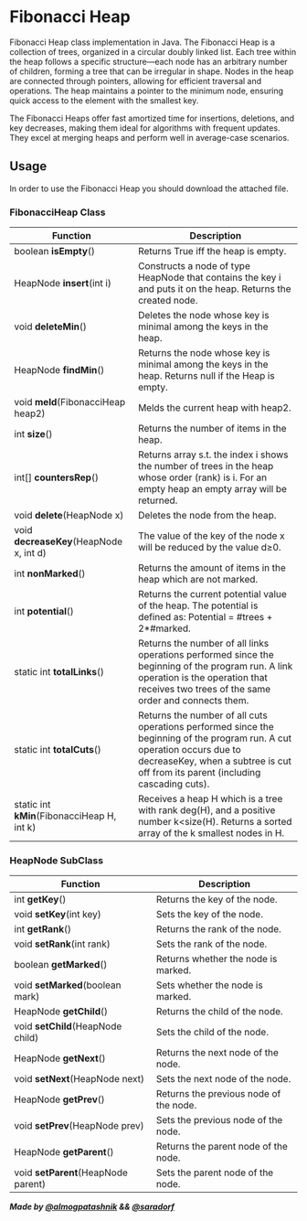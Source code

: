 # Fibonacci Heap   
Fibonacci Heap class implementation in Java.
The Fibonacci Heap is a collection of trees, organized in a circular doubly linked list. Each tree within the heap follows a specific structure—each node has an arbitrary number of children, forming a tree that can be irregular in shape. Nodes in the heap are connected through pointers, allowing for efficient traversal and operations. The heap maintains a pointer to the minimum node, ensuring quick access to the element with the smallest key.

The Fibonacci Heaps offer fast amortized time for insertions, deletions, and key decreases, making them ideal for algorithms with frequent updates. They excel at merging heaps and perform well in average-case scenarios.


## Usage
In order to use the Fibonacci Heap you should download the attached file.

### FibonacciHeap Class
| Function                | Description                                                |
|-------------------------|------------------------------------------------------------|
| boolean **isEmpty**()      | Returns True iff the heap is empty.                        |
| HeapNode **insert**(int i)  | Constructs a node of type HeapNode that contains the key i and puts it on the heap. Returns the created node. |
| void **deleteMin**()        | Deletes the node whose key is minimal among the keys in the heap. |
| HeapNode **findMin**()      | Returns the node whose key is minimal among the keys in the heap. Returns null if the Heap is empty. |
| void **meld**(FibonacciHeap heap2) | Melds the current heap with heap2.                  |
| int **size**()              | Returns the number of items in the heap.                   |
| int[] **countersRep**()     | Returns array s.t. the index i shows the number of trees in the heap whose order (rank) is i. For an empty heap an empty array will be returned. |
| void **delete**(HeapNode x) | Deletes the node from the heap.                           |
| void **decreaseKey**(HeapNode x, int d) | The value of the key of the node x will be reduced by the value d≥0. |
| int **nonMarked**()         | Returns the amount of items in the heap which are not marked. |
| int **potential**()         | Returns the current potential value of the heap. The potential is defined as: Potential = #trees + 2*#marked. |
| static int **totalLinks**() | Returns the number of all links operations performed since the beginning of the program run. A link operation is the operation that receives two trees of the same order and connects them. |
| static int **totalCuts**()  | Returns the number of all cuts operations performed since the beginning of the program run. A cut operation occurs due to decreaseKey, when a subtree is cut off from its parent (including cascading cuts). |
| static int **kMin**(FibonacciHeap H, int k) | Receives a heap H which is a tree with rank deg⁡(H), and a positive number k<size(H). Returns a sorted array of the k smallest nodes in H. |







### HeapNode SubClass
| Function         | Description                                                        |
|------------------|--------------------------------------------------------------------|
| int **getKey**()       | Returns the key of the node.                                  |
| void **setKey**(int key)       | Sets the key of the node.                                  |
| int **getRank**()       | Returns the rank of the node.                                  |
| void **setRank**(int rank)       | Sets the rank of the node.                                  |
| boolean **getMarked**()       | Returns whether the node is marked.                                  |
| void **setMarked**(boolean mark)       | Sets whether the node is marked.                                 |
| HeapNode **getChild**()       | Returns the child of the node.                                  |
| void **setChild**(HeapNode child)       | Sets the child of the node.                                  |
| HeapNode **getNext**()       | Returns the next node of the node.                                  |
| void **setNext**(HeapNode next)       | Sets the next node of the node.                                  |
| HeapNode **getPrev**()       | Returns the previous node of the node.                                  |
| void **setPrev**(HeapNode prev)       | Sets the previous node of the node.                                  |
| HeapNode **getParent**()       | Returns the parent node of the node.                                  |
| void **setParent**(HeapNode parent)       | Sets the parent node of the node.                                  |



***Made by [@almogpatashnik](https://github.com/almogpatashnik) && [@saradorf](https://github.com/saradorf)***
